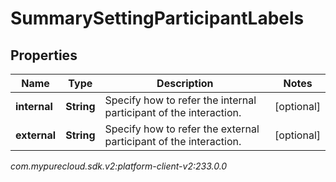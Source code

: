 # SummarySettingParticipantLabels


## Properties

| Name | Type | Description | Notes |
| ------------ | ------------- | ------------- | ------------- |
| **internal** | **String** | Specify how to refer the internal participant of the interaction. |  [optional] |
| **external** | **String** | Specify how to refer the external participant of the interaction. |  [optional] |




_com.mypurecloud.sdk.v2:platform-client-v2:233.0.0_
